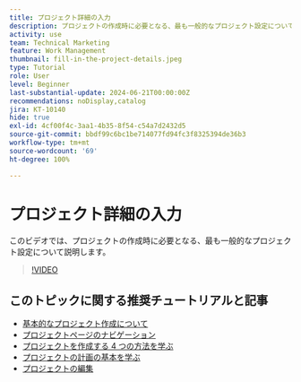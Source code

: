 ```yaml
---
title: プロジェクト詳細の入力
description: プロジェクトの作成時に必要となる、最も一般的なプロジェクト設定について説明します。
activity: use
team: Technical Marketing
feature: Work Management
thumbnail: fill-in-the-project-details.jpeg
type: Tutorial
role: User
level: Beginner
last-substantial-update: 2024-06-21T00:00:00Z
recommendations: noDisplay,catalog
jira: KT-10140
hide: true
exl-id: 4cf00f4c-3aa1-4b35-8f54-c54a7d2432d5
source-git-commit: bbdf99c6bc1be714077fd94fc3f8325394de36b3
workflow-type: tm+mt
source-wordcount: '69'
ht-degree: 100%

---
```


# プロジェクト詳細の入力

このビデオでは、プロジェクトの作成時に必要となる、最も一般的なプロジェクト設定について説明します。

>[!VIDEO](https://video.tv.adobe.com/v/3430410/?quality=12&learn=on&enablevpops=1)


## このトピックに関する推奨チュートリアルと記事

* [基本的なプロジェクト作成について](/help/manage-work/projects/understand-basic-project-creation.md)
* [プロジェクトページのナビゲーション](/help/manage-work/projects/navigate-the-project-page.md)
* [プロジェクトを作成する 4 つの方法を学ぶ](/help/manage-work/projects/understand-other-ways-to-create-projects.md)
* [プロジェクトの計画の基本を学ぶ](/help/manage-work/projects/getting-started-plan-a-project.md)
* [プロジェクトの編集](https://experienceleague.adobe.com/ja/docs/workfront/using/manage-work/projects/manage-projects/edit-projects)
